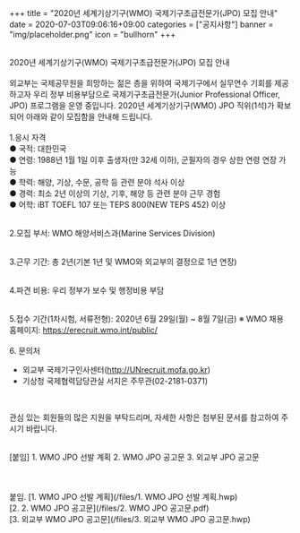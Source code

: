 +++
title = "2020년 세계기상기구(WMO) 국제기구초급전문가(JPO) 모집 안내"
date = 2020-07-03T09:06:16+09:00
categories = ["공지사항"]
banner = "img/placeholder.png"
icon = "bullhorn"
+++
<!--more-->

<br>
 2020년 세계기상기구(WMO) 국제기구초급전문가(JPO) 모집 안내
 <br>
 <br>
 외교부는 국제공무원을 희망하는 젊은 층을 위하여 국제기구에서 실무연수 기회를 제공하고자 우리 정부 비용부담으로 국제기구초급전문가(Junior Professional Officer, JPO) 프로그램을 운영 중입니다.
2020년 세계기상기구(WMO) JPO 직위(1석)가 확보되어 아래와 같이 모집함을 안내해 드립니다.
<br>
<br>
1.응시 자격
<br>
 ● 국적: 대한민국
 <br>
 ● 연령: 1988년 1월 1일 이후 출생자(만 32세 이하), 군필자의 경우 상한 연령 연장 가능
<br>
 ● 학력: 해양, 기상, 수문, 공학 등 관련 분야 석사 이상
<br>
 ● 경력: 최소 2년 이상의 기상, 기후, 해양 등 관련 분야 근무 경험
<br>
 ● 어학: iBT TOEFL 107 또는 TEPS 800(NEW TEPS 452) 이상
 <br>
 <br>

2.모집 부서: WMO 해양서비스과(Marine Services Division)
 <br>
 <br>

3.근무 기간: 총 2년(기본 1년 및 WMO와 외교부의 결정으로 1년 연장)
 <br>
 <br>

4.파견 비용: 우리 정부가 보수 및 행정비용 부담
 <br>
 <br>

5.접수 기간(1차시험, 서류전형): 2020년 6월 29일(월) ~ 8월 7일(금)
   ※ WMO 채용 홈페이지: https://erecruit.wmo.int/public/
<br>
 <br>
6. 문의처
 - 외교부 국제기구인사센터(http://UNrecruit.mofa.go.kr)
 - 기상청 국제협력담당관실 서지은 주무관(02-2181-0371)
 <br>

관심 있는 회원들의 많은 지원을 부탁드리며,
자세한 사항은 첨부된 문서를 참고하여 주시기 바랍니다.

 <br>
[붙임]
1. WMO JPO 선발 계획
2. WMO JPO 공고문
3. 외교부 JPO 공고문


<br>
<br>
<br>
<br>
붙임. [1. WMO JPO 선발 계획](/files/1. WMO JPO 선발 계획.hwp)
<br>
[2. 2. WMO JPO 공고문](/files/2. WMO JPO 공고문.pdf)
<br>
[3. 외교부 WMO JPO 공고문](/files/3. 외교부 WMO JPO 공고문.hwp)
